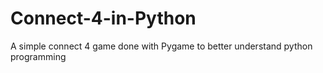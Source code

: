 # Connect-4-in-Python
A simple connect 4 game done with Pygame to better understand python programming

